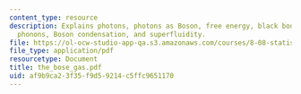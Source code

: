 ```yaml
---
content_type: resource
description: Explains photons, photons as Boson, free energy, black body radiation,
  phonons, Boson condensation, and superfluidity.
file: https://ol-ocw-studio-app-qa.s3.amazonaws.com/courses/8-08-statistical-physics-ii-spring-2005/af9b9ca23f35f9d59214c5ffc9651170_the_bose_gas.pdf
file_type: application/pdf
resourcetype: Document
title: the_bose_gas.pdf
uid: af9b9ca2-3f35-f9d5-9214-c5ffc9651170
---
```

